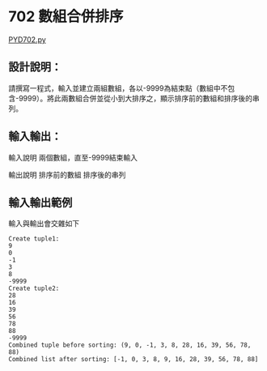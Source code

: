 # 702 數組合併排序

[PYD702.py](https://github.com/eclairsameal/TQC-Python/blob/master/%E7%AC%AC7%E9%A1%9E%EF%BC%9A%E6%95%B8%E7%B5%84%EF%BC%88Tuple%EF%BC%89%E3%80%81%E9%9B%86%E5%90%88%EF%BC%88Set%EF%BC%89%E4%BB%A5%E5%8F%8A%E8%A9%9E%E5%85%B8%EF%BC%88Dictionary%EF%BC%89/PYD702.py)

## 設計說明：
請撰寫一程式，輸入並建立兩組數組，各以-9999為結束點（數組中不包含-9999）。將此兩數組合併並從小到大排序之，顯示排序前的數組和排序後的串列。

## 輸入輸出：
輸入說明
兩個數組，直至-9999結束輸入

輸出說明
排序前的數組
排序後的串列

## 輸入輸出範例
輸入與輸出會交雜如下
```
Create tuple1:
9
0
-1
3
8
-9999
Create tuple2:
28
16
39
56
78
88
-9999
Combined tuple before sorting: (9, 0, -1, 3, 8, 28, 16, 39, 56, 78, 88)
Combined list after sorting: [-1, 0, 3, 8, 9, 16, 28, 39, 56, 78, 88]
```

